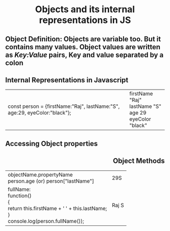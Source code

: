 <h1 align="center">Objects and its internal representations in JS</h1></div>
<p align="center">

<h2 align="left">Object Definition: Objects are variable too. But it contains many values. Object values are written as <i>Key:Value</i> pairs, Key and value separated by a colon</h2>
<h2 align="left"><b>Internal Representations in Javascript</b></h2>
<table><tr><td>const person = {firstName:"Raj", lastName:"S", age:29, eyeColor:"black"};</td>
<td>firstName  "Raj"<br> lastName  "S"<br> age  29<br> eyeColor   "black"</td>
</tr>
</table>
<table><h2 align="left">Accessing Object properties</h2>
<tr><td>objectName.propertyName <br> person.age (or) person["lastName"] </td>
<td>29S</td></tr>
<h2 align="right">Object Methods</h2>
<tr><td> fullName: <br>function()<br> { <br> return this.firstName + ' ' + this.lastName;<br>
} <br>console.log(person.fullName()); </td><td>Raj S</td></tr>
</table>




</p>



